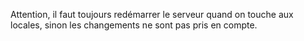 Attention, il faut toujours redémarrer le serveur quand on touche aux locales, sinon les changements ne sont pas pris en compte.


